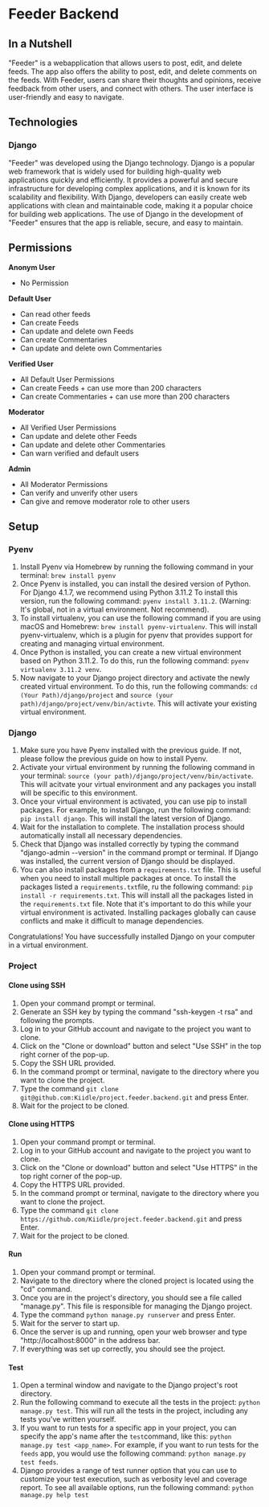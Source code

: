 # Feeder Backend

## In a Nutshell

"Feeder" is a webapplication that allows users to post, edit, and delete feeds. The app also offers the ability to post,
edit, and delete comments on the feeds. With Feeder, users can share their thoughts and opinions, receive feedback from
other users, and connect with others. The user interface is user-friendly and easy to navigate.

## Technologies

### Django

"Feeder" was developed using the Django technology. Django is a popular web framework that is widely used for building
high-quality web applications quickly and efficiently. It provides a powerful and secure infrastructure for developing
complex applications, and it is known for its scalability and flexibility. With Django, developers can easily create web
applications with clean and maintainable code, making it a popular choice for building web applications. The use of
Django in the development of "Feeder" ensures that the app is reliable, secure, and easy to maintain.

## Permissions

**Anonym User**

- No Permission

**Default User**

- Can read other feeds
- Can create Feeds
- Can update and delete own Feeds
- Can create Commentaries
- Can update and delete own Commentaries

**Verified User**

- All Default User Permissions
- Can create Feeds + can use more than 200 characters
- Can create Commentaries + can use more than 200 characters

**Moderator**

- All Verified User Permissions
- Can update and delete other Feeds
- Can update and delete other Commentaries
- Can warn verified and default users

**Admin**

- All Moderator Permissions
- Can verify and unverify other users
- Can give and remove moderator role to other users

## Setup

### Pyenv

1. Install Pyenv via Homebrew by running the following command in your terminal: ```brew install pyenv```
2. Once Pyenv is installed, you can install the desired version of Python. For Django 4.1.7, we recommend using Python
   3.11.2 To install this version, run the following command: ```pyenv install 3.11.2```.
   (Warning: It's global, not in a virtual environment. Not recommend).
3. To install virtualenv, you can use the following command if you are using macOS and
   Homebrew: ```brew install pyenv-virtualenv```. This will install pyenv-virtualenv, which is a plugin for pyenv that
   provides support for creating and managing virtual environment.
4. Once Python is installed, you can create a new virtual environment based on Python 3.11.2. To do this, run the
   following command: ```pyenv virtualenv 3.11.2 venv```.
5. Now navigate to your Django project directory and activate the newly created virtual environment. To do this, run the
   following commands: ```cd (Your Path)/django/project``` and ```source (your path)/django/project/venv/bin/activte```.
   This will activate your existing virtual environment.

### Django

1. Make sure you have Pyenv installed with the previous guide. If not, please follow the previous guide on how to
   install Pyenv.
2. Activate your virtual environment by running the following command in your
   terminal: ```source (your path)/django/project/venv/bin/activate```. This will acitvate your virtual environment and
   any packages you install will be specific to this environment.
3. Once your virtual environment is activated, you can use pip to install packages. For example, to install Django, run
   the following command: ```pip install django```. This will install the latest version of Django.
4. Wait for the installation to complete. The installation process should automatically install all necessary
   dependencies.
5. Check that Django was installed correctly by typing the command "django-admin --version" in the command prompt or
   terminal. If Django was installed, the current version of Django should be displayed.
6. You can also install packages from a `requirements.txt` file. This is useful when you need to install multiple
   packages at once. To install the packages listed a `requirements.txt`file, ru the following
   command: ```pip install -r requirements.txt```. This will install all the packages listed in the `requirements.txt`
   file. Note that it's important to do this while your virtual environment is activated. Installing packages globally
   can cause conflicts and make it difficult to manage dependencies.

Congratulations! You have successfully installed Django on your computer in a virtual environment.

### Project

#### Clone using SSH

1. Open your command prompt or terminal.
2. Generate an SSH key by typing the command "ssh-keygen -t rsa" and following the prompts.
3. Log in to your GitHub account and navigate to the project you want to clone.
4. Click on the "Clone or download" button and select "Use SSH" in the top right corner of the pop-up.
5. Copy the SSH URL provided.
6. In the command prompt or terminal, navigate to the directory where you want to clone the project.
7. Type the command ```git clone git@github.com:Kiidle/project.feeder.backend.git``` and press Enter.
8. Wait for the project to be cloned.

#### Clone using HTTPS

1. Open your command prompt or terminal.
2. Log in to your GitHub account and navigate to the project you want to clone.
3. Click on the "Clone or download" button and select "Use HTTPS" in the top right corner of the pop-up.
4. Copy the HTTPS URL provided.
5. In the command prompt or terminal, navigate to the directory where you want to clone the project.
6. Type the command ```git clone https://github.com/Kiidle/project.feeder.backend.git``` and press Enter.
7. Wait for the project to be cloned.

#### Run

1. Open your command prompt or terminal.
2. Navigate to the directory where the cloned project is located using the "cd" command.
3. Once you are in the project's directory, you should see a file called "manage.py". This file is responsible for
   managing the Django project.
4. Type the command ```python manage.py runserver``` and press Enter.
5. Wait for the server to start up.
6. Once the server is up and running, open your web browser and type "http://localhost:8000" in the address bar.
7. If everything was set up correctly, you should see the project.

#### Test

1. Open a terminal window and navigate to the Django project's root directory.
2. Run the following command to execute all the tests in the project: ```python manage.py test```. This will run all the
   tests in the project, including any tests you've written yourself.
3. If you want to run tests for a specific app in your project, you can specify the app's name after the `test`command,
   like this: ```python manage.py test <app_name>```. For example, if you want to run tests for the `feeds` app, you
   would use the following command: ```python manage.py test feeds```.
4. Django provides a range of test runner option that you can use to customize your test execution, such as verbosity
   level and coverage report. To see all available options, run the following command: ```python manage.py help test```
